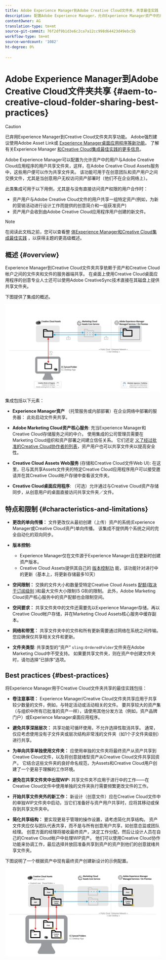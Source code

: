 ```yaml
---
title: Adobe Experience Manager到Adobe Creative Cloud文件夹，共享最佳实践
description: 配置Adobe Experience Manager，允许Experience Manager资产中的用户与Adobe Creative Cloud(CC)用户交换文件夹。
contentOwner: AG
translation-type: tm+mt
source-git-commit: 76f2df9b1d3e6c2ca7a12cc998d64423d49ebc5b
workflow-type: tm+mt
source-wordcount: '1082'
ht-degree: 0%

---
```



# Adobe Experience Manager到Adobe Creative Cloud文件夹共享 {#aem-to-creative-cloud-folder-sharing-best-practices}

>[!CAUTION]
>
>已弃用Experience Manager到Creative Cloud文件夹共享功能。 Adobe强烈建议使用Adobe Asset Link或 [Experience Manager桌面应用](https://helpx.adobe.com/cn/enterprise/using/adobe-asset-link.html)[程序等新功能](https://docs.adobe.com/content/help/en/experience-manager-desktop-app/using/using.html)。 了解有关Experience Manager [和Creative Cloud集成最佳实践的更多信息](/help/assets/aem-cc-integration-best-practices.md)。

Adobe Experience Manager可以配置为允许资产中的用户与Adobe Creative Cloud应用程序的用户共享文件夹，这样，在Adobe Creative Cloud Assets服务中，这些用户便可以作为共享文件夹。 该功能可用于在创意团队和资产用户之间交换文件，尤其是当创意用户无权访问资产部署时（他们不在企业网络上）。

此类集成可用于以下用例，尤其是与没有直接访问资产权限的用户合作时：

* 资产用户与Adobe Creative Cloud文件的用户共享一组特定资产(例如，为新的营销活动进行设计工作而提供的创意简介和一组获准资产)
* 资产用户会收到由Adobe Creative Cloud应用程序用户创建的新文件。

>[!NOTE]
>
>在阅读此文档之前，您可以查看整 [体Experience Manager和Creative Cloud集成最佳实践](/help/assets/aem-cc-integration-best-practices.md) ，以获得主题的更高级概述。

## 概述 {#overview}

Experience Manager到Creative Cloud文件夹共享依赖于资产和Creative Cloud帐户之间的文件夹和文件的服务器端共享。 在桌面上使用Creative Cloud桌面应用程序的创意专业人士还可以使用Adobe CreativeSync技术直接在其磁盘上提供共享文件夹。

下图提供了集成的概述。

![chlimage_1-179](assets/chlimage_1-406.png)

集成包括以下元素：

* **Experience Manager资产** （托管服务或内部部署）在企业网络中部署的服务器： 此处启动文件夹共享。
* **Adobe Marketing Cloud资产核心服务**: 充当Experience Manager和Creative Cloud存储服务之间的中介。 使用集成的公司管理员需要在Marketing Cloud组织和资产部署之间建立信任关系。 它们还定 [义了经过批准的Creative Cloud协作者的列表](https://docs.adobe.com/content/help/en/core-services/interface/assets/t-admin-add-cc-user.html)，资产用户也可以共享文件夹以提高安全性。

* **Creative Cloud Assets Web服务** (存储和Creative Cloud文件Web UI): 在这里，已与其共享Assets文件夹的特定Creative Cloud应用程序用户可以接受邀请并在其Creative Cloud帐户存储中查看该文件夹。
* **Creative Cloud桌面应用程序**: （可选）允许通过与Creative Cloud资产存储同步，从创意用户的桌面直接访问共享文件夹／文件。

## 特点和限制 {#characteristics-and-limitations}

* **更改的单向传播：** 文件更改仅从最初创建（上传）资产的系统(Experience Manager或Creative Cloud资产)单向传播。 该集成不提供两个系统之间的完全自动化的双向同步。
* **版本控制:**

   * Experience Manager仅在文件源于Experience Manager且在更新时创建资产版本。
   * Creative Cloud Assets提供其自己的 [版本控制功](https://helpx.adobe.com/creative-cloud/help/versioning-faq.html) 能，该功能针对进行中的更新（基本上，将更新存储最多10天）

* **空间限制：** 交换的文件大小和数量受特定Creative Cloud Assets [配额(取决于订阅级别](https://helpx.adobe.com/creative-cloud/kb/file-storage-quota.html) )和最大文件大小限制(5 GB)的限制。 此外，Adobe Marketing Cloud资产核心服务中的资产配额也会限制空间。

* **空间要求：** 共享文件夹中的文件还需要先以Experience Manager存储，再以Creative Cloud帐户存储，并在Marketing Cloud Assets核心服务中缓存副本。
* **网络和带宽：** 共享文件夹中的文件和所有更新需要通过网络在系统之间传输。 您应确保仅共享相关文件和更新。
* **文件夹类型**: 共享类型的“资产” `sling:OrderedFolder`文件夹在Adobe Marketing Cloud中不受支持。 如果要共享文件夹，则在资产中创建文件夹时，请勿选择“已排序”选项。

## Best practices {#best-practices}

将Experience Manager用于Creative Cloud文件夹共享的最佳实践包括：

* **卷注意事项：** Experience Manager/Creative Cloud文件夹共享应用于共享较少数量的文件，例如，与特定活动或活动相关的文件。 要共享较大的资产集（与组织中所有已批准的资产一样），请使用其他分发方法（例如，资产品牌门户）或Experience Manager桌面应用程序。

* **避免共享深层层次：** 共享功能可循环使用，不允许选择性取消共享。 通常，仅应考虑使用没有子文件夹或层次结构非常浅的文件夹（如1个子文件夹级别）进行共享。
* **为单向共享单独使用文件夹：** 应使用单独的文件夹将最终资产从资产共享到Creative Cloud文件，以及将创意就绪型资产从Creative Cloud文件共享回资产。 它结合这些文件夹的良好命名规范，为Assets和Creative Cloud用户创建了一个更易于理解的工作环境。
* **避免在共享文件夹中出现WIP:** 共享文件夹不应用于进行中的工作——在Creative Cloud文件中使用单独的文件夹执行需要频繁更改文件的工作。
* **开始共享文件夹外的新工作：** 新设计（创意文件）应在Creative Cloud文件中的单独WIP文件夹中启动，当它们准备好与资产用户共享时，应将其移动或保存到共享文件夹中。
* **简化共享结构：** 要实现更易于管理的操作设置，请考虑简化共享结构。 资产文件夹应仅与团队代表共享，而不是与所有创意用户共享，如创意总监或团队经理。 创意方面的经理将接收最终资产，决定工作分配，然后让设计人员在自己的Creative Cloud帐户中处理WIP资产。 他们可以使用Creative Cloud协作功能来协调工作，最后选择并放回准备共享到资产的资产到他们的创意就绪共享文件夹。

下图说明了一个根据资产中现有最终资产创建新设计的示例配置。

![chlimage_1-180](assets/chlimage_1-407.png)

